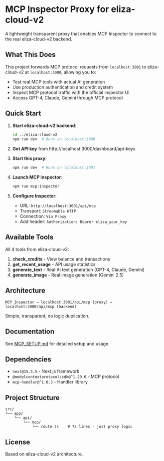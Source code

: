 # MCP Inspector Proxy for eliza-cloud-v2

A lightweight transparent proxy that enables MCP Inspector to connect to the real eliza-cloud-v2 backend.

## What This Does

This project forwards MCP protocol requests from `localhost:3001` to eliza-cloud-v2 at `localhost:3000`, allowing you to:

- Test real MCP tools with actual AI generation
- Use production authentication and credit system
- Inspect MCP protocol traffic with the official inspector UI
- Access GPT-4, Claude, Gemini through MCP protocol

## Quick Start

1. **Start eliza-cloud-v2 backend**:
   ```bash
   cd ../eliza-cloud-v2
   npm run dev  # Runs on localhost:3000
   ```

2. **Get API key** from http://localhost:3000/dashboard/api-keys

3. **Start this proxy**:
   ```bash
   npm run dev  # Runs on localhost:3001
   ```

4. **Launch MCP Inspector**:
   ```bash
   npm run mcp:inspector
   ```

5. **Configure Inspector**:
   - URL: `http://localhost:3001/api/mcp`
   - Transport: `Streamable HTTP`
   - Connection: `Via Proxy`
   - Add header: `Authorization: Bearer eliza_your_key`

## Available Tools

All 4 tools from eliza-cloud-v2:

1. **check_credits** - View balance and transactions
2. **get_recent_usage** - API usage statistics
3. **generate_text** - Real AI text generation (GPT-4, Claude, Gemini)
4. **generate_image** - Real image generation (Gemini 2.5)

## Architecture

```
MCP Inspector → localhost:3001/api/mcp (proxy) → localhost:3000/api/mcp (backend)
```

Simple, transparent, no logic duplication.

## Documentation

See [MCP_SETUP.md](./MCP_SETUP.md) for detailed setup and usage.

## Dependencies

- `next@15.5.5` - Next.js framework
- `@modelcontextprotocol/sdk@^1.20.0` - MCP protocol
- `mcp-handler@^1.0.3` - Handler library

## Project Structure

```
src/
└── app/
    └── api/
        └── mcp/
            └── route.ts    # 75 lines - just proxy logic
```

## License

Based on eliza-cloud-v2 architecture.

